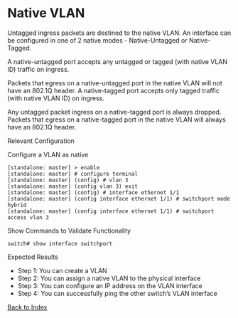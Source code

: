 # Native VLAN 

Untagged ingress packets are destined to the native VLAN. An interface can be configured in one of 2 native modes - Native-Untagged or Native-Tagged. 

A native-untagged port accepts any untagged or tagged (with native VLAN ID) traffic on ingress. 

Packets that egress on a native-untagged port in the native VLAN will not have an 802.1Q header. A native-tagged port accepts only tagged traffic (with native VLAN ID) on ingress. 

Any untagged packet ingress on a native-tagged port is always dropped. Packets that egress on a native-tagged port in the native VLAN will always have an 802.1Q header. 

Relevant Configuration 

Configure a VLAN as native 

```
[standalone: master] > enable
[standalone: master] # configure terminal
[standalone: master] (config) # vlan 3
[standalone: master] (config vlan 3) exit
[standalone: master] (config) # interface ethernet 1/1
[standalone: master] (config interface ethernet 1/1) # switchport mode hybrid
[standalone: master] (config interface ethernet 1/1) # switchport access vlan 3
```

Show Commands to Validate Functionality 

```
switch# show interface switchport
```

Expected Results 

* Step 1: You can create a VLAN
* Step 2: You can assign a native VLAN to the physical interface
* Step 3: You can configure an IP address on the VLAN interface
* Step 4: You can successfully ping the other switch’s VLAN interface  

[Back to Index](./index.md)
